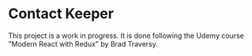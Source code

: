 # Contact Keeper

This project is a work in progress. It is done following the Udemy course "Modern React with Redux" by Brad Traversy.
